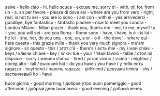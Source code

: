 salve - hello
ciao - hi, hello
scuca - excuse me, sorry
di - with, of, for, from
un - a, an
per favore - please
di dove sei - where are you from
vero - right, real, is not
tu sei - you are
io sono - i am
con - with
sì - yes
arrivederci - goodbye, bye
fantastico - fantastic
piacere - nice to meet you
Londra - London
Milano - Milan
grazie - thank you, thanks
me - me, to me, myself
tu - you, you will
sei - are you
Roma - Rome
sono - have, i have, is
è - is
lui - he
lei - she, her, do you
una - one, un, a
or - o
il - the 
dove' - where
qui - here
questa - this
grazie mille - thank you very much
signora - ma'am
signore - sir
questo - this / этот
с'è - there's / есть
mie - my / мой
chiavi - keys / ключи
chiave - key / ключ
tue - your / твой
tavolo - table / стол
mi dispiace - sorry / извини
stanca - tired / устал
vicino / vicina  - neighbor / сосед
alto - tall / высокий
hai - do you have / you have / у тебя есть
ragazzo - boyfriend / парень
ragazza - girlfriend / девушка
timida - shy / застенчевый
ho - have

buon giorno - good morning / доброе утро
buon pomeriggio - good afternoon / добрый день
buonasera - good evening / добрый вечер
